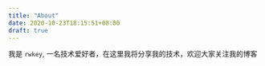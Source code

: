 ```yaml
---
title: "About"
date: 2020-10-23T18:15:51+08:00
draft: true 
---
```


我是 `rwkey`, 一名技术爱好者，在这里我将分享我的技术，欢迎大家关注我的博客

